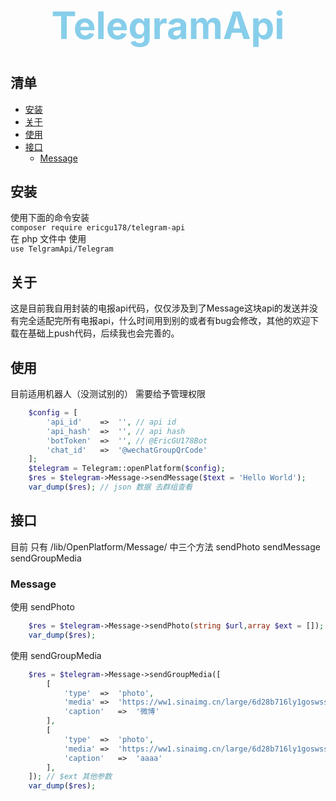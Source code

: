 <h1 align="center" style="font-size:60px;color:skyblue;font-weight:700">
    TelegramApi
</h1>

## 清单
- [安装](#安装)
- [关于](#关于)
- [使用](#使用)
- [接口](#接口)
    - [Message](#Message)


## 安装
使用下面的命令安装<br>
`composer require ericgu178/telegram-api`
<br>
在 php 文件中 使用
<br>
`use TelgramApi/Telegram`

## 关于

这是目前我自用封装的电报api代码，仅仅涉及到了Message这块api的发送并没有完全适配完所有电报api，什么时间用到别的或者有bug会修改，其他的欢迎下载在基础上push代码，后续我也会完善的。

## 使用

目前适用机器人（没测试别的） 需要给予管理权限

```php
    $config = [
        'api_id'    =>  '', // api id
        'api_hash'  =>  '', // api hash
        'botToken'  =>  '', // @EricGU178Bot
        'chat_id'   =>  '@wechatGroupQrCode'
    ];
    $telegram = Telegram::openPlatform($config);
    $res = $telegram->Message->sendMessage($text = 'Hello World');
    var_dump($res); // json 数据 去群组查看
```
## 接口
目前 只有 /lib/OpenPlatform/Message/ 中三个方法 sendPhoto sendMessage sendGroupMedia
### Message

使用 sendPhoto


```php
    $res = $telegram->Message->sendPhoto(string $url,array $ext = []); // $ext 其他参数
    var_dump($res);
```

使用 sendGroupMedia


```php
    $res = $telegram->Message->sendGroupMedia([
        [
            'type'  =>  'photo',
            'media' =>  'https://ww1.sinaimg.cn/large/6d28b716ly1goswssp7huj20s311cq87.jpg',
            'caption'   =>  '微博'
        ],
        [
            'type'  =>  'photo',
            'media' =>  'https://ww1.sinaimg.cn/large/6d28b716ly1goswssp7huj20s311cq87.jpg',            
            'caption'   =>  'aaaa'
        ],
    ]); // $ext 其他参数
    var_dump($res);
```

